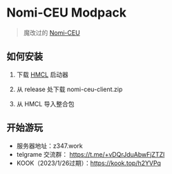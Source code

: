 # Nomi-CEU Modpack

> 魔改过的 [Nomi-CEU](https://github.com/tracer4b/nomi-ceu)

## 如何安装

1. 下载 [HMCL](https://hmcl.huangyuhui.net/download/) 启动器

2. 从 release 处下载 nomi-ceu-client.zip

3. 从 HMCL 导入整合包

## 开始游玩

- 服务器地址：z347.work
- telgrame 交流群： https://t.me/+vDQrJduAbwFjZTZl
- KOOK（2023/1/26过期）：https://kook.top/h2YVPq

